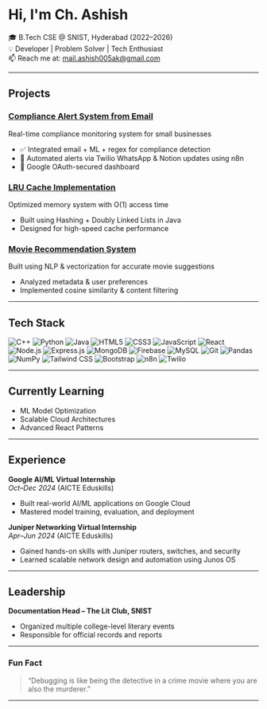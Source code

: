 #  Hi, I'm Ch. Ashish

🎓 B.Tech CSE @ SNIST, Hyderabad (2022–2026)  
💡 Developer | Problem Solver | Tech Enthusiast  
📫 Reach me at: [mail.ashish005ak@gmail.com](mailto:mail.ashish005ak@gmail.com)

---

##  Projects

###  [Compliance Alert System from Email](https://github.com/ashish005ak/compliance-alert)
Real-time compliance monitoring system for small businesses  
- ✅ Integrated email + ML + regex for compliance detection  
- 🔁 Automated alerts via Twilio WhatsApp & Notion updates using n8n  
- 🔐 Google OAuth-secured dashboard

###  [LRU Cache Implementation](https://github.com/ashish005ak/lrucache)
Optimized memory system with O(1) access time  
- Built using Hashing + Doubly Linked Lists in Java  
- Designed for high-speed cache performance

###  [Movie Recommendation System](https://github.com/ashish005ak/movie-recommender)
Built using NLP & vectorization for accurate movie suggestions  
- Analyzed metadata & user preferences  
- Implemented cosine similarity & content filtering

---

##  Tech Stack

![C++](https://img.shields.io/badge/C++-00599C?style=flat&logo=c%2B%2B&logoColor=white)
![Python](https://img.shields.io/badge/Python-3776AB?style=flat&logo=python&logoColor=white)
![Java](https://img.shields.io/badge/Java-ED8B00?style=flat&logo=java&logoColor=white)
![HTML5](https://img.shields.io/badge/HTML5-E34F26?style=flat&logo=html5&logoColor=white)
![CSS3](https://img.shields.io/badge/CSS3-1572B6?style=flat&logo=css3&logoColor=white)
![JavaScript](https://img.shields.io/badge/JavaScript-F7DF1E?style=flat&logo=javascript&logoColor=black)
![React](https://img.shields.io/badge/React-20232A?style=flat&logo=react&logoColor=61DAFB)
![Node.js](https://img.shields.io/badge/Node.js-339933?style=flat&logo=node-dot-js&logoColor=white)
![Express.js](https://img.shields.io/badge/Express.js-000000?style=flat&logo=express&logoColor=white)
![MongoDB](https://img.shields.io/badge/MongoDB-47A248?style=flat&logo=mongodb&logoColor=white)
![Firebase](https://img.shields.io/badge/Firebase-FFCA28?style=flat&logo=firebase&logoColor=black)
![MySQL](https://img.shields.io/badge/MySQL-4479A1?style=flat&logo=mysql&logoColor=white)
![Git](https://img.shields.io/badge/Git-F05032?style=flat&logo=git&logoColor=white)
![Pandas](https://img.shields.io/badge/Pandas-150458?style=flat&logo=pandas&logoColor=white)
![NumPy](https://img.shields.io/badge/NumPy-013243?style=flat&logo=numpy&logoColor=white)
![Tailwind CSS](https://img.shields.io/badge/Tailwind_CSS-06B6D4?style=flat&logo=tailwind-css&logoColor=white)
![Bootstrap](https://img.shields.io/badge/Bootstrap-7952B3?style=flat&logo=bootstrap&logoColor=white)
![n8n](https://img.shields.io/badge/n8n-EF6C00?style=flat&logo=n8n&logoColor=white)
![Twilio](https://img.shields.io/badge/Twilio-F22F46?style=flat&logo=twilio&logoColor=white)


---

##  Currently Learning

- ML Model Optimization  
- Scalable Cloud Architectures  
- Advanced React Patterns

---

##  Experience

**Google AI/ML Virtual Internship**  
_Oct–Dec 2024_ (AICTE Eduskills)  
- Built real-world AI/ML applications on Google Cloud  
- Mastered model training, evaluation, and deployment

**Juniper Networking Virtual Internship**  
_Apr–Jun 2024_ (AICTE Eduskills)  
- Gained hands-on skills with Juniper routers, switches, and security  
- Learned scalable network design and automation using Junos OS

---

##  Leadership

**Documentation Head – The Lit Club, SNIST**  
- Organized multiple college-level literary events  
- Responsible for official records and reports

---

###  Fun Fact

> “Debugging is like being the detective in a crime movie where you are also the murderer.”

---
